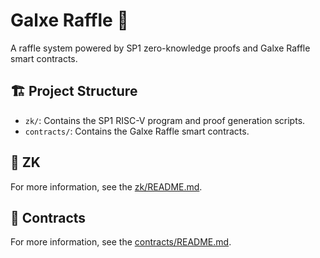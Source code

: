 # Galxe Raffle 🎲

A raffle system powered by SP1 zero-knowledge proofs and Galxe Raffle smart contracts.

## 🏗️ Project Structure

- `zk/`: Contains the SP1 RISC-V program and proof generation scripts.
- `contracts/`: Contains the Galxe Raffle smart contracts.

## 🔑 ZK

For more information, see the [zk/README.md](zk/README.md).

## 📄 Contracts

For more information, see the [contracts/README.md](contracts/README.md).
